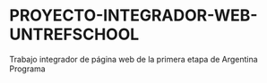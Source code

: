 # PROYECTO-INTEGRADOR-WEB-UNTREFSCHOOL
Trabajo integrador de página web de la primera etapa de Argentina Programa
